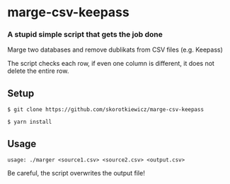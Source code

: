# marge-csv-keepass

### A stupid simple script that gets the job done

Marge two databases and remove dublikats from CSV files (e.g. Keepass)

The script checks each row, if even one column is different, it does not delete the entire row.

## Setup

```
$ git clone https://github.com/skorotkiewicz/marge-csv-keepass

$ yarn install
```

## Usage

```
usage: ./marger <source1.csv> <source2.csv> <output.csv>
```

Be careful, the script overwrites the output file!
